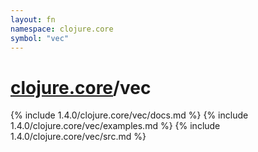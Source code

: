```yaml
---
layout: fn
namespace: clojure.core
symbol: "vec"
---
```


# [clojure.core](../)/vec

{% include 1.4.0/clojure.core/vec/docs.md %}
{% include 1.4.0/clojure.core/vec/examples.md %}
{% include 1.4.0/clojure.core/vec/src.md %}

